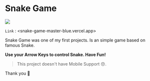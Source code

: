 # Snake Game


![](https://i.ibb.co/XVZBfwd/Captur-de-ecran-din-2023-02-14-la-01-57-20.png)

`Link` : <snake-game-master-blue.vercel.app>

Snake Game was one of my first projects. Is an simple game based on famous Snake.

__Use your Arrow Keys to control Snake. Have Fun!__

>This project doesn't have Mobile Support  😞.

Thank you 🤝
